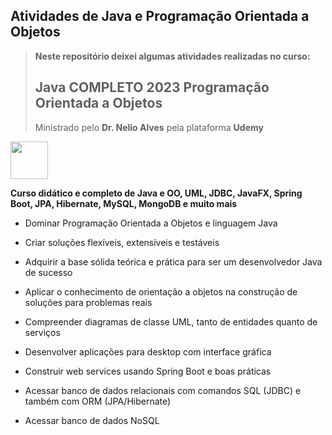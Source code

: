 ## **Atividades de Java e Programação Orientada a Objetos**



>    **Neste repositório deixei algumas atividades realizadas no curso:**
>
> ## Java COMPLETO 2023 Programação Orientada a Objetos
> Ministrado pelo **Dr. Nelio Alves** pela plataforma **Udemy**

<img src="https://cdn.jsdelivr.net/gh/devicons/devicon/icons/java/java-original-wordmark.svg" height=60 width=60/>


**Curso didático e completo de Java e OO, UML, JDBC, JavaFX, Spring Boot, JPA, Hibernate, MySQL, MongoDB e muito mais**

-   Dominar Programação Orientada a Objetos e linguagem Java

-   Criar soluções flexíveis, extensíveis e testáveis

-   Adquirir a base sólida teórica e prática para ser um desenvolvedor Java de sucesso

-   Aplicar o conhecimento de orientação a objetos na construção de soluções para problemas reais

-   Compreender diagramas de classe UML, tanto de entidades quanto de serviços

-   Desenvolver aplicações para desktop com interface gráfica

-   Construir web services usando Spring Boot e boas práticas

-   Acessar banco de dados relacionais com comandos SQL (JDBC) e também com ORM (JPA/Hibernate)

-   Acessar banco de dados NoSQL